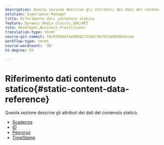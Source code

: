 ```yaml
---
description: Questa sezione descrive gli attributi dei dati del contenuto statico.
solution: Experience Manager
title: Riferimento dati contenuto statico
feature: Dynamic Media Classic,SDK/API
role: Developer,Business Practitioner
translation-type: tm+mt
source-git-commit: f6c97606d7a4209427316d7367013ad9585a5cae
workflow-type: tm+mt
source-wordcount: '36'
ht-degree: 5%

---
```



# Riferimento dati contenuto statico{#static-content-data-reference}

Questa sezione descrive gli attributi dei dati del contenuto statico.

* [Scadenza](r-expiration-static.md)
* [ID](r-id-static.md)
* [Percorso](r-path-static.md)
* [TimeStamp](r-timestamp-static.md)
